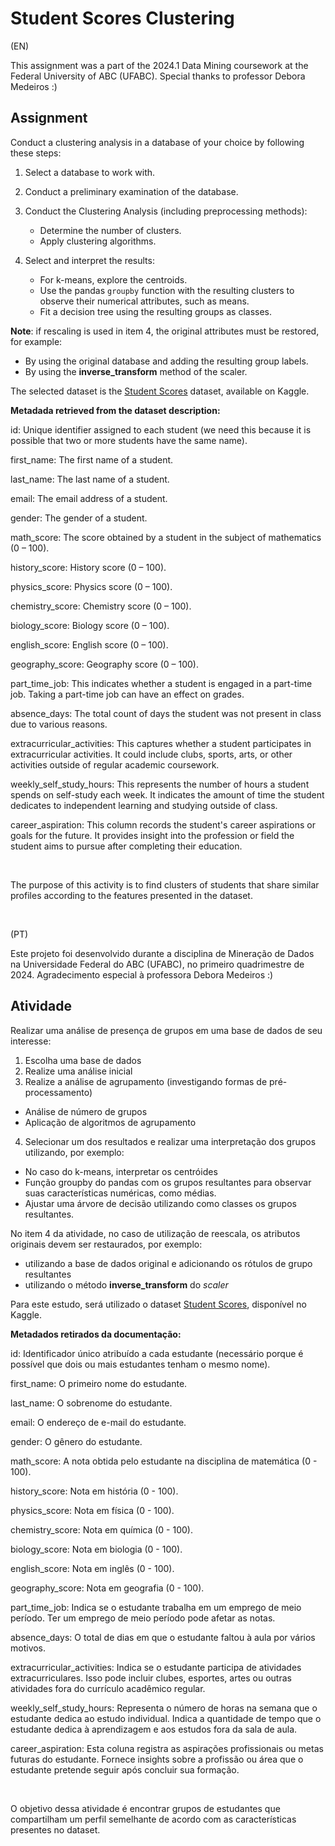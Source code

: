# Student Scores Clustering

(EN)

This assignment was a part of the 2024.1 Data Mining coursework at the Federal University of ABC (UFABC). Special thanks to professor Debora Medeiros :)

## Assignment
Conduct a clustering analysis in a database of your choice by following these steps:

1. Select a database to work with.

2. Conduct a preliminary examination of the database.

3. Conduct the Clustering Analysis (including preprocessing methods):
   - Determine the number of clusters.
   - Apply clustering algorithms.

4. Select and interpret the results:
   - For k-means, explore the centroids.
   - Use the pandas `groupby` function with the resulting clusters to observe their numerical attributes, such as means.
   - Fit a decision tree using the resulting groups as classes.

**Note**: if rescaling is used in item 4, the original attributes must be restored, for example:

- By using the original database and adding the resulting group labels.
- By using the **inverse_transform** method of the scaler.

The selected dataset is the [Student Scores](https://www.kaggle.com/datasets/mexwell/student-scores?rvi=1) dataset, available on Kaggle.

**Metadada retrieved from the dataset description:**

id: Unique identifier assigned to each student (we need this because it is possible that two or more students have the same name).

first_name: The first name of a student.

last_name: The last name of a student.

email: The email address of a student.

gender: The gender of a student.

math_score: The score obtained by a student in the subject of mathematics (0 – 100).

history_score: History score (0 – 100).

physics_score: Physics score (0 – 100).

chemistry_score: Chemistry score (0 – 100).

biology_score: Biology score (0 – 100).

english_score: English score (0 – 100).

geography_score: Geography score (0 – 100).

part_time_job: This indicates whether a student is engaged in a part-time job. Taking a part-time job can have an effect on grades.

absence_days: The total count of days the student was not present in class due to various reasons.

extracurricular_activities: This captures whether a student participates in extracurricular activities. It could include clubs, sports, arts, or other activities outside of regular academic coursework.

weekly_self_study_hours: This represents the number of hours a student spends on self-study each week. It indicates the amount of time the student dedicates to independent learning and studying outside of class.

career_aspiration: This column records the student's career aspirations or goals for the future. It provides insight into the profession or field the student aims to pursue after completing their education.

<br>

The purpose of this activity is to find clusters of students that share similar profiles according to the features presented in the dataset.

<br>

(PT)

Este projeto foi desenvolvido durante a disciplina de Mineração de Dados na Universidade Federal do ABC (UFABC), no primeiro quadrimestre de 2024. Agradecimento especial à professora Debora Medeiros :)

## Atividade
Realizar uma análise de presença de grupos em uma base de dados de seu interesse:
1. Escolha uma base de dados
2. Realize uma análise inicial
3. Realize a análise de agrupamento (investigando formas de pré-processamento)
 * Análise de número de grupos
 * Aplicação de algoritmos de agrupamento
4. Selecionar um dos resultados e realizar uma interpretação dos grupos utilizando, por exemplo:
 * No caso do k-means, interpretar os centróides
 * Função groupby do pandas com os grupos resultantes para observar suas características numéricas, como médias.
 * Ajustar uma árvore de decisão utilizando como classes os grupos resultantes.

No item 4 da atividade, no caso de utilização de reescala, os atributos originais devem ser restaurados, por exemplo:
* utilizando a base de dados original e adicionando os rótulos de grupo resultantes
* utilizando o método **inverse_transform** do *scaler*

Para este estudo, será utilizado o dataset [Student Scores](https://www.kaggle.com/datasets/mexwell/student-scores?rvi=1), disponível no Kaggle.

**Metadados retirados da documentação:**

id: Identificador único atribuído a cada estudante (necessário porque é possível que dois ou mais estudantes tenham o mesmo nome).

first_name: O primeiro nome do estudante.

last_name: O sobrenome do estudante.

email: O endereço de e-mail do estudante.

gender: O gênero do estudante.

math_score: A nota obtida pelo estudante na disciplina de matemática (0 - 100).

history_score: Nota em história (0 - 100).

physics_score: Nota em física (0 - 100).

chemistry_score: Nota em química (0 - 100).

biology_score: Nota em biologia (0 - 100).

english_score: Nota em inglês (0 - 100).

geography_score: Nota em geografia (0 - 100).

part_time_job: Indica se o estudante trabalha em um emprego de meio período. Ter um emprego de meio período pode afetar as notas.

absence_days: O total de dias em que o estudante faltou à aula por vários motivos.

extracurricular_activities: Indica se o estudante participa de atividades extracurriculares. Isso pode incluir clubes, esportes, artes ou outras atividades fora do currículo acadêmico regular.

weekly_self_study_hours: Representa o número de horas na semana que o estudante dedica ao estudo individual. Indica a quantidade de tempo que o estudante dedica à aprendizagem e aos estudos fora da sala de aula.

career_aspiration: Esta coluna registra as aspirações profissionais ou metas futuras do estudante. Fornece insights sobre a profissão ou área que o estudante pretende seguir após concluir sua formação.

<br>

O objetivo dessa atividade é encontrar grupos de estudantes que compartilham um perfil semelhante de acordo com as características presentes no dataset.

